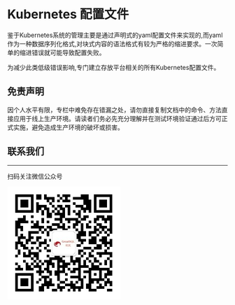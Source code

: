 # Kubernetes 配置文件

鉴于Kubernetes系统的管理主要是通过声明式的yaml配置文件来实现的,而yaml作为一种数据序列化格式,对块式内容的语法格式有较为严格的缩进要求。一次简单的缩进错误就可能导致配置失败。

为减少此类低级错误影响,专门建立存放平台相关的所有Kubernetes配置文件。

## 免责声明
因个人水平有限，专栏中难免存在错漏之处，请勿直接复制文档中的命令、方法直接应用于线上生产环境。请读者们务必先充分理解并在测试环境验证通过后方可正式实施，避免造成生产环境的破坏或损害。

## 联系我们
---
扫码关注微信公众号

![输入图片说明](../greatsql-wx.jpg)
